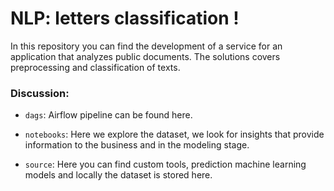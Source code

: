 # NLP: letters classification ! 

In this repository you can find the development of a service for an application that analyzes public documents. The solutions covers preprocessing and classification of texts.

### Discussion:

- `dags`: Airflow pipeline can be found here.

- `notebooks`: Here we explore the dataset, we look for insights that provide information to the business and in the modeling stage.

- `source`: Here you can find custom tools, prediction machine learning models and locally the dataset is stored here.

